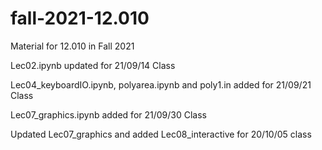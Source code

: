 # fall-2021-12.010
Material for 12.010 in Fall 2021

Lec02.ipynb updated for 21/09/14 Class

Lec04_keyboardIO.ipynb, polyarea.ipynb and poly1.in added for 21/09/21 Class

Lec07_graphics.ipynb added for 21/09/30 Class

Updated Lec07_graphics and added Lec08_interactive for 20/10/05 class
